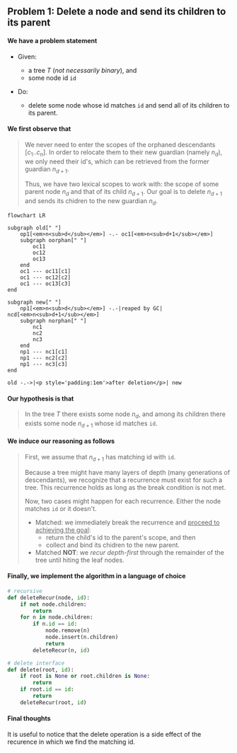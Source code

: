 ## Problem 1: Delete a node and send its children to its parent

#### We have a problem statement

- Given:
  - a tree $T$ (*not necessarily binary*), and
  - some node id `id`

- Do:
  - delete some node whose id matches `id` and send all of its children to its parent.

#### We first observe that

> We never need to enter the scopes of the orphaned descendants $[c_1..c_n]$. In order to relocate them to their new guardian (namely $n_d$), we only need their id's, which can be retrieved from the former guardian $n_{d+1}$.
>
> Thus, we have two lexical scopes to work with: the scope of some parent node $n_d$ and that of its child $n_{d+1}$. Our goal is to delete $n_{d+1}$ and sends its chidren to the new guardian $n_d$.

```mermaid
flowchart LR

subgraph old[" "]
    op1[<em>n<sub>d</sub></em>] -.- oc1[<em>n<sub>d+1</sub></em>]
    subgraph oorphan[" "]
        oc11
        oc12
        oc13
    end
    oc1 --- oc11[c1]
    oc1 --- oc12[c2]
    oc1 --- oc13[c3]
end

subgraph new[" "]
    np1[<em>n<sub>d</sub></em>] -.-|reaped by GC| ncd[<em>n<sub>d+1</sub></em>]
    subgraph norphan[" "]
        nc1
        nc2
        nc3
    end
    np1 --- nc1[c1]
    np1 --- nc2[c2]
    np1 --- nc3[c3]
end

old -.->|<p style='padding:1em'>after deletion</p>| new
```

#### Our hypothesis is that

> In the tree $T$ there exists some node $n_d$, and among its children there exists some node $n_{d+1}$ whose id matches `id`.


#### We induce our reasoning as follows

> First, we assume that $n_{d+1}$ has matching id with `id`.
>
> Because a tree might have many layers of depth (many generations of descendants), we recognize that a recurrence must exist for such a tree. This recurrence holds as long as the break condition is not met.
> 
> Now, two cases might happen for each recurrence. Either the node matches `id` or it doesn't.
> 
> - Matched: we immediately break the recurrence and <u>proceed to achieving the goal</u>:
>     - return the child's id to the parent's scope, and then
>     - collect and bind its chidren to the new parent.
> - Matched **NOT**: we *recur depth-first* through the remainder of the tree until hiting the leaf nodes.


#### Finally, we implement the algorithm in a language of choice

```py
# recursive
def deleteRecur(node, id):
    if not node.children:
        return
    for n in node.children:
        if n.id == id:
            node.remove(n)
            node.insert(n.children)
            return
        deleteRecur(n, id)

# delete interface
def delete(root, id):
    if root is None or root.children is None:
        return
    if root.id == id:
        return
    deleteRecur(root, id)
```

#### Final thoughts

It is useful to notice that the delete operation is a side effect of the recurence in which we find the matching id.

